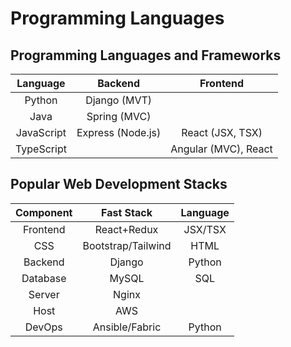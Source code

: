 # Programming Languages

## Programming Languages and Frameworks

| **Language** |    **Backend**    |     **Frontend**     |
|:------------:|:-----------------:|:--------------------:|
|    Python    |    Django (MVT)   |                      |
|     Java     |    Spring (MVC)   |                      |
|  JavaScript  | Express (Node.js) |   React (JSX, TSX)   |
|  TypeScript  |                   | Angular (MVC), React |

## Popular Web Development Stacks

| **Component** |   **Fast Stack**   | **Language** |
|:-------------:|:------------------:|:------------:|
|    Frontend   |     React+Redux    |    JSX/TSX   |
|      CSS      | Bootstrap/Tailwind |     HTML     |
|    Backend    |       Django       |    Python    |
|    Database   |        MySQL       |      SQL     |
|     Server    |        Nginx       |              |
|      Host     |         AWS        |              |
|     DevOps    |   Ansible/Fabric   |    Python    |
